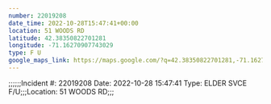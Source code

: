 ```yaml
---
number: 22019208
date_time: 2022-10-28T15:47:41+00:00
location: 51 WOODS RD
latitude: 42.38350822701281
longitude: -71.16270907743029
type: F U
google_maps_link: https://maps.google.com/?q=42.38350822701281,-71.16270907743029
---
```


;;;;;;Incident #: 22019208  Date: 2022-10-28 15:47:41   Type: ELDER SVCE F/U;;;Location: 51 WOODS RD;;;
